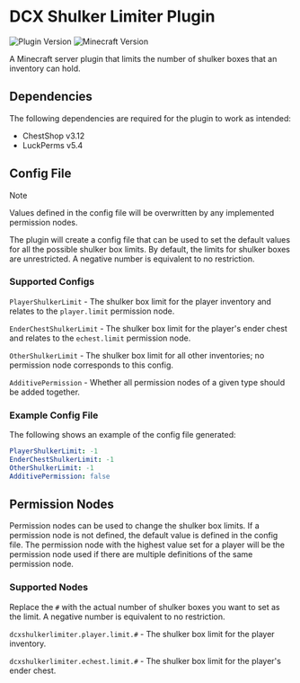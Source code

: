 # DCX Shulker Limiter Plugin
![Plugin Version](https://img.shields.io/badge/plugin_version-1.2.0-blue)
![Minecraft Version](https://img.shields.io/badge/mc_version-1.18.2-blue)

A Minecraft server plugin that limits the number of shulker boxes that an inventory can hold.

## Dependencies

The following dependencies are required for the plugin to work as intended:
- ChestShop v3.12
- LuckPerms v5.4

## Config File
> [!NOTE]
> Values defined in the config file will be overwritten by any implemented permission nodes.

The plugin will create a config file that can be used to set the default values for all the possible shulker box limits.
By default, the limits for shulker boxes are unrestricted. A negative number is equivalent to no restriction.

### Supported Configs

`PlayerShulkerLimit` - The shulker box limit for the player inventory and relates to the `player.limit` permission
node.

`EnderChestShulkerLimit` - The shulker box limit for the player's ender chest and relates to the `echest.limit`
permission node.

`OtherShulkerLimit` - The shulker box limit for all other inventories; no permission node corresponds
to this config.

`AdditivePermission` - Whether all permission nodes of a given type should be added together.

### Example Config File
The following shows an example of the config file generated:
```yaml
PlayerShulkerLimit: -1
EnderChestShulkerLimit: -1
OtherShulkerLimit: -1
AdditivePermission: false
```

## Permission Nodes
Permission nodes can be used to change the shulker box limits. If a permission node is not defined, the default value is
defined in the config file. The permission node with the highest value set for a player will be the permission node used
if there are multiple definitions of the same permission node.

### Supported Nodes
Replace the `#` with the actual number of shulker boxes you want to set as the limit. A negative
number is equivalent to no restriction.

`dcxshulkerlimiter.player.limit.#` - The shulker box limit for the player inventory.

`dcxshulkerlimiter.echest.limit.#` - The shulker box limit for the player's ender chest.
